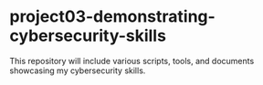 # project03-demonstrating-cybersecurity-skills  
This repository will include various scripts, tools, and documents showcasing my cybersecurity skills.
